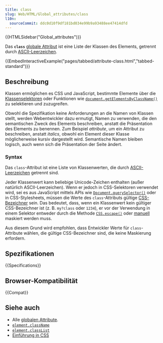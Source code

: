 ```yaml
---
title: class
slug: Web/HTML/Global_attributes/class
l10n:
  sourceCommit: ddc0d10f9df181bd034e99b9a93488ee47414dfd
---
```


{{HTMLSidebar("Global_attributes")}}

Das **`class`** [globale Attribut](/de/docs/Web/HTML/Global_attributes) ist eine Liste der Klassen des Elements, getrennt durch [ASCII-Leerzeichen](/de/docs/Glossary/Whitespace#in_html).

{{EmbedInteractiveExample("pages/tabbed/attribute-class.html","tabbed-standard")}}

## Beschreibung

Klassen ermöglichen es CSS und JavaScript, bestimmte Elemente über die [Klassenselektoren](/de/docs/Web/CSS/Class_selectors) oder Funktionen wie [`document.getElementsByClassName()`](/de/docs/Web/API/Document/getElementsByClassName) zu selektieren und zuzugreifen.

Obwohl die Spezifikation keine Anforderungen an die Namen von Klassen stellt, werden Webentwickler dazu ermutigt, Namen zu verwenden, die den semantischen Zweck des Elements beschreiben, anstatt die Präsentation des Elements zu benennen. Zum Beispiel _attribute_, um ein Attribut zu beschreiben, anstatt _italics_, obwohl ein Element dieser Klasse möglicherweise kursiv dargestellt wird. Semantische Namen bleiben logisch, auch wenn sich die Präsentation der Seite ändert.

### Syntax

Das `class`-Attribut ist eine Liste von Klassenwerten, die durch [ASCII-Leerzeichen](/de/docs/Glossary/Whitespace#in_html) getrennt sind.

Jeder Klassenwert kann beliebige Unicode-Zeichen enthalten (außer natürlich ASCII-Leerzeichen). Wenn er jedoch in CSS-Selektoren verwendet wird, sei es aus JavaScript mittels APIs wie [`Document.querySelector()`](/de/docs/Web/API/Document/querySelector) oder in CSS-Stylesheets, müssen die Werte des `class`-Attributs gültige [CSS-Bezeichner](/de/docs/Web/CSS/ident) sein. Das bedeutet, dass, wenn ein Klassenwert kein gültiger CSS-Bezeichner ist (z. B. `my?class` oder `1234`), er vor der Verwendung in einem Selektor entweder durch die Methode [`CSS.escape()`](/de/docs/Web/API/CSS/escape_static) oder [manuell](/de/docs/Web/CSS/ident#escaping_characters) maskiert werden muss.

Aus diesem Grund wird empfohlen, dass Entwickler Werte für `class`-Attribute wählen, die gültige CSS-Bezeichner sind, die keine Maskierung erfordern.

## Spezifikationen

{{Specifications}}

## Browser-Kompatibilität

{{Compat}}

## Siehe auch

- Alle [globalen Attribute](/de/docs/Web/HTML/Global_attributes).
- [`element.className`](/de/docs/Web/API/Element/className)
- [`element.classList`](/de/docs/Web/API/Element/classList)
- [Einführung in CSS](/de/docs/Learn/CSS)
